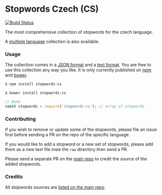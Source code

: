 Stopwords Czech (CS)
=======

[![Build Status](https://travis-ci.org/stopwords-iso/stopwords-cs.svg?branch=master)](https://travis-ci.org/stopwords-iso/stopwords-cs)

The most comprehensive collection of stopwords for the czech language.

A [multiple language](https://github.com/stopwords-iso/stopwords-iso) collection is also available.

### Usage

The collection comes in a
[JSON format](https://raw.githubusercontent.com/stopwords-iso/stopwords-iso/master/stopwords-cs.json) and a
[text format](https://raw.githubusercontent.com/stopwords-iso/stopwords-iso/master/stopwords-cs.txt).
You are free to use this collection any way you like.
It is only currently published on [npm](https://www.npmjs.com/stopwords-cs) and [bower](https://bower.io).

```sh
$ npm install stopwords-cs
```

```sh
$ bower install stopwords-cs
```

```js
// Node
const stopwords = require('stopwords-cs'); // array of stopwords
```

### Contributing

If you wish to remove or update some of the stopwords, please file an issue first before sending a PR on the repo of the specific language.

If you would like to add a stopword or a new set of stopwords, please add them as a new text file insie the `raw` directory then send a PR.

Please send a separate PR on the [main repo](https://github.com/stopwords-iso/stopwords-iso) to credit the source of the added stopwords.

### Credits

All stopwords sources are [listed on the main repo](https://github.com/stopwords-iso/stopwords-iso/blob/master/CREDITS.md).
